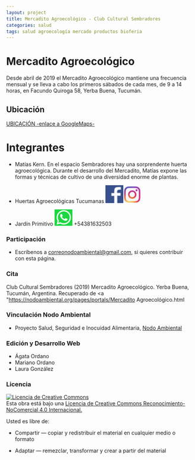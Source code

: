 ```yaml
---
layout: project
title: Mercadito Agroecológico - Club Cultural Sembradores
categories: salud
tags: salud agroecología mercado productos bioferia
---
```


# Mercadito Agroecológico

Desde abril de 2019 el Mercadito Agroecológico mantiene una frecuencia mensual y se lleva a cabo los primeros sábados de cada mes, de 9 a 14 horas, en Facundo Quiroga 58, Yerba Buena, Tucumán.

## Ubicación
<a href="https://www.google.com.ar/maps/place/Club+Cultural+Sembradores/@-26.8130156,-65.3028702,18z/data=!4m5!3m4!1s0x942242dc1da8b8cd:0xa8eb11d8f8dc31b8!8m2!3d-26.8124236!4d-65.3044657">UBICACIÓN -enlace a GoogleMaps-</a>

# Integrantes
- Matías Kern. En el espacio Sembradores hay una sorprendente huerta agroecológica. Durante el desarrollo del Mercadito, Matías expone las formas y técnicas de cultivo de una diversidad enorme de plantas.

- Huertas Agroecológicas Tucumanas
<a href="https://www.facebook.com/hagroecotuc">![facebook](/assets/images/facebook.png)</a><a href="https://www.instagram.com/p/B6s18-bpNEH/?igshid=p7p1obq9h90i">![instagram](/assets/images/instagram.png)</a>

- Jardín Primitivo 
![whatsapp](/assets/images/whatsapp.png) +54381632503


### Participación
- Escríbenos a correonodoambiental@gmail.com, si quieres contribuir con esta página.

### Cita
Club Cultural Sembradores (2019) Mercadito Agroecológico. Yerba Buena, Tucumán, Argentina. Recuperado de <a "https://nodoambiental.org/pages/portals/Mercadito Agroecológico.html</a>

### Vinculación Nodo Ambiental
- Proyecto Salud, Seguridad e Inocuidad Alimentaria, <a href="https://nodoambiental.org">Nodo Ambiental</a>

### Edición y Desarrollo Web
- Ágata Ordano
- Mariano Ordano
- Laura González

### Licencia
<a rel="license" href="http://creativecommons.org/licenses/by-nc/4.0/"><img alt="Licencia de Creative Commons" style="border-width:0" src="https://licensebuttons.net/l/by-nc/4.0/88x31.png" /></a><br />Esta obra está bajo una <a rel="license" href="https://creativecommons.org/licenses/by-nc/4.0/deed.es_ES">Licencia de Creative Commons Reconocimiento-NoComercial 4.0 Internacional.</a>

Usted es libre de:

+ Compartir — copiar y redistribuir el material en cualquier medio o formato

+ Adaptar — remezclar, transformar y crear a partir del material



